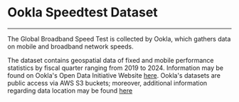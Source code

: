 # Ookla Speedtest Dataset
---

The Global Broadband Speed Test is collected by Ookla, which gathers data on mobile and broadband network speeds.

The dataset contains geospatial data of fixed and mobile performance statistics by fiscal quarter ranging from 2019 to 2024. Information may be found on Ookla's Open Data Initiative Website [here](https://www.ookla.com/ookla-for-good/open-data). Ookla's datasets are public access via AWS S3 buckets; moreover, additional information regarding data location may be found [here](https://registry.opendata.aws/speedtest-global-performance/)

